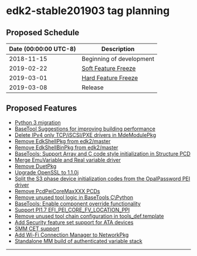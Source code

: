 # edk2-stable201903 tag planning

## Proposed Schedule

| Date (00:00:00 UTC-8)| Description                              |
| ---------------------| ---------------------------------------- |
| 2018-11-15           | Beginning of development                 |
| 2019-02-22           | [Soft Feature Freeze](SoftFeatureFreeze) |
| 2019-03-01           | [Hard Feature Freeze](HardFeatureFreeze) |
| 2019-03-08           | Release                                  |

## Proposed Features
* [Python 3 migration](https://bugzilla.tianocore.org/show_bug.cgi?id=55)
* [BaseTool Suggestions for improving building performance](https://bugzilla.tianocore.org/show_bug.cgi?id=1288)
* [Delete IPv4 only TCP/iSCSI/PXE drivers in MdeModulePkg](https://bugzilla.tianocore.org/show_bug.cgi?id=1278)
* [Remove EdkShellPkg from edk2/master](https://bugzilla.tianocore.org/show_bug.cgi?id=1107)
* [Remove EdkShellBinPkg from edk2/master](https://bugzilla.tianocore.org/show_bug.cgi?id=1108)
* [BaseTools: Support Array and C code style initialization in Structure PCD](https://bugzilla.tianocore.org/show_bug.cgi?id=1292)
* [Merge EmuVariable and Real variable driver](https://bugzilla.tianocore.org/show_bug.cgi?id=1323)
* [Remove DuetPkg](https://bugzilla.tianocore.org/show_bug.cgi?id=1322)
* [Upgrade OpenSSL to 1.1.0j](https://bugzilla.tianocore.org/show_bug.cgi?id=1393)
* [Split the S3 phase device initialization codes from the OpalPassword PEI driver](https://bugzilla.tianocore.org/show_bug.cgi?id=1409)
* [Remove PcdPeiCoreMaxXXX PCDs](https://bugzilla.tianocore.org/show_bug.cgi?id=1405)
* [Remove unused tool logic in BaseTools C\Python](https://bugzilla.tianocore.org/show_bug.cgi?id=1350)
* [BaseTools: Enable component override functionality](https://bugzilla.tianocore.org/show_bug.cgi?id=1449)
* [Support PI1.7 EFI_PEI_CORE_FV_LOCATION_PPI](https://bugzilla.tianocore.org/show_bug.cgi?id=1524)
* [Remove unused tool chain configuration in tools_def.template](https://bugzilla.tianocore.org/show_bug.cgi?id=1377)
* [Add Security feature set support for ATA devices](https://bugzilla.tianocore.org/show_bug.cgi?id=1529)
* [SMM CET support](https://bugzilla.tianocore.org/show_bug.cgi?id=1521)
* [Add Wi-Fi Connection Manager to NetworkPkg](https://bugzilla.tianocore.org/show_bug.cgi?id=1492)
* [Standalone MM build of authenticated variable stack](https://bugzilla.tianocore.org/show_bug.cgi?id=1589)

---
